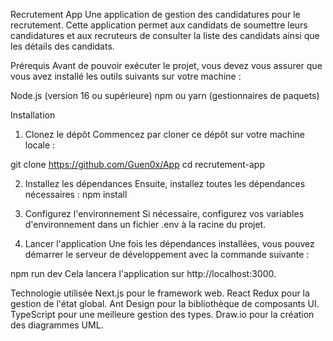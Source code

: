 Recrutement App
Une application de gestion des candidatures pour le recrutement. Cette application permet aux candidats de soumettre leurs candidatures et aux recruteurs de consulter la liste des candidats ainsi que les détails des candidats.

Prérequis
Avant de pouvoir exécuter le projet, vous devez vous assurer que vous avez installé les outils suivants sur votre machine :

Node.js (version 16 ou supérieure)
npm ou yarn (gestionnaires de paquets)


Installation
1. Clonez le dépôt
Commencez par cloner ce dépôt sur votre machine locale :

git clone https://github.com/Guen0x/App
cd recrutement-app

2. Installez les dépendances
Ensuite, installez toutes les dépendances nécessaires :
npm install

3. Configurez l'environnement
Si nécessaire, configurez vos variables d'environnement dans un fichier .env à la racine du projet.

4. Lancer l'application
Une fois les dépendances installées, vous pouvez démarrer le serveur de développement avec la commande suivante :

npm run dev
Cela lancera l'application sur http://localhost:3000.

Technologie utilisée
Next.js pour le framework web.
React Redux pour la gestion de l'état global.
Ant Design pour la bibliothèque de composants UI.
TypeScript pour une meilleure gestion des types.
Draw.io pour la création des diagrammes UML.
